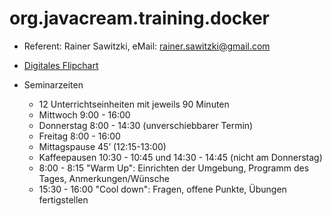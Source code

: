 # org.javacream.training.docker

* Referent: Rainer Sawitzki, eMail: rainer.sawitzki@gmail.com

* [Digitales Flipchart](https://docs.google.com/presentation/d/15-ZV4IaYkDzn620w5KYTOno_-3QrPjzMyTr19R0ahvk/edit?usp=sharing)

* Seminarzeiten
  * 12 Unterrichtseinheiten mit jeweils 90 Minuten
  * Mittwoch 9:00 - 16:00
  * Donnerstag 8:00 - 14:30 (unverschiebbarer Termin)
  * Freitag 8:00 - 16:00
  * Mittagspause 45’ (12:15-13:00)
  * Kaffeepausen 10:30 - 10:45 und 14:30 - 14:45 (nicht am Donnerstag)
  * 8:00 - 8:15 "Warm Up": Einrichten der Umgebung, Programm des Tages, Anmerkungen/Wünsche
  * 15:30 - 16:00 "Cool down": Fragen, offene Punkte, Übungen fertigstellen


